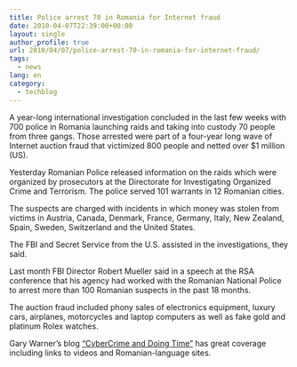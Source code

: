 ```yaml
---
title: Police arrest 70 in Romania for Internet fraud
date: 2010-04-07T22:39:00+00:00
layout: single
author_profile: true
url: 2010/04/07/police-arrest-70-in-romania-for-internet-fraud/
tags:
  - news
lang: en
category: 
  - techblog
---
```

A year-long international investigation concluded in the last few weeks with 700 police in Romania launching raids and taking into custody 70 people from three gangs. Those arrested were part of a four-year long wave of Internet auction fraud that victimized 800 people and netted over $1 million (US).

Yesterday Romanian Police released information on the raids which were organized by prosecutors at the Directorate for Investigating Organized Crime and Terrorism. The police served 101 warrants in 12 Romanian cities.

The suspects are charged with incidents in which money was stolen from victims in Austria, Canada, Denmark, France, Germany, Italy, New Zealand, Spain, Sweden, Switzerland and the United States.

The FBI and Secret Service from the U.S. assisted in the investigations, they said.

Last month FBI Director Robert Mueller said in a speech at the RSA conference that his agency had worked with the Romanian National Police to arrest more than 100 Romanian suspects in the past 18 months.

The auction fraud included phony sales of electronics equipment, luxury cars, airplanes, motorcycles and laptop computers as well as fake gold and platinum Rolex watches.

Gary Warner’s blog [“CyberCrime and Doing Time”](http://garwarner.blogspot.com/2010/04/70-romanian-phishers-fraudsters.html) has great coverage including links to videos and Romanian-language sites.